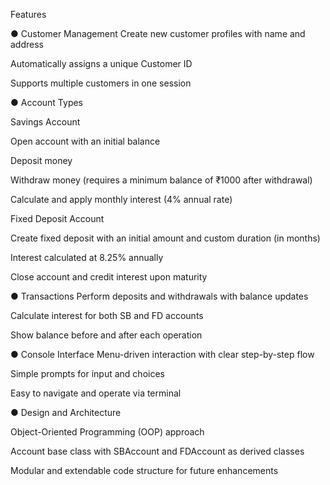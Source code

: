 Features

● Customer Management
Create new customer profiles with name and address

Automatically assigns a unique Customer ID

Supports multiple customers in one session

● Account Types

Savings Account

Open account with an initial balance

Deposit money

Withdraw money (requires a minimum balance of ₹1000 after withdrawal)

Calculate and apply monthly interest (4% annual rate)

Fixed Deposit Account

Create fixed deposit with an initial amount and custom duration (in months)

Interest calculated at 8.25% annually

Close account and credit interest upon maturity


● Transactions
Perform deposits and withdrawals with balance updates

Calculate interest for both SB and FD accounts

Show balance before and after each operation

● Console Interface
Menu-driven interaction with clear step-by-step flow

Simple prompts for input and choices

Easy to navigate and operate via terminal

● Design and Architecture

Object-Oriented Programming (OOP) approach

Account base class with SBAccount and FDAccount as derived classes

Modular and extendable code structure for future enhancements
